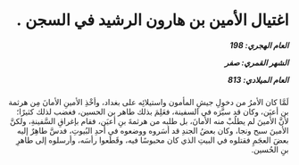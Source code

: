 <h1 dir="rtl">اغتيال الأمين بن هارون الرشيد في السجن .</h1>

<h5 dir="rtl">العام الهجري:  198

الشهر القمري: صفر

العام الميلادي: 813</h5>

<p dir="rtl">لَمَّا كان الأمرُ من دخولِ جيشِ المأمون واستيلائِه على بغداد، وأخْذِ الأمينِ الأمانَ مِن هرثمة بن أعيَن، وكان قد سيَّرَه في السفينة، فعَلِمَ بذلك طاهر بن الحسين، فغضب لذلك كثيرًا؛ لأنَّ الأمينَ لم يطلُبْ منه الأمانَ، بل طلبه من هرثمةَ بنِ أعيَن، فقام بإغراقِ السَّفينةِ، ولكنَّ الأمينَ سبح ونجا، وكان بعضُ الجندِ قد أسَروه ووضعوه في أحدِ البُيوتِ، فدسَّ طاهِرٌ إليه بعضَ العجَمِ فقتلوه في البيتِ الذي كان محبوسًا فيه، وقَطَعوا رأسَه، وأرسلوه إلى طاهرِ بنِ الحُسين.</p></br>
